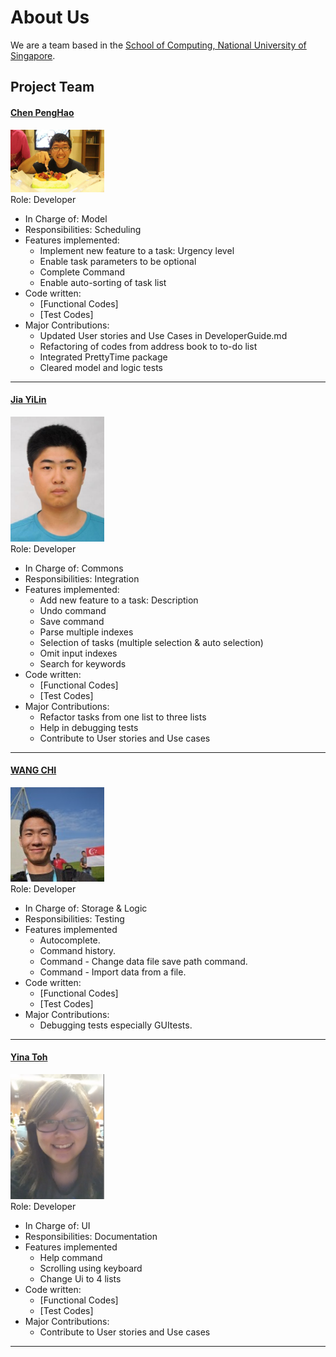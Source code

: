 # About Us

We are a team based in the [School of Computing, National University of Singapore](http://www.comp.nus.edu.sg).

## Project Team

#### [Chen PengHao](https://github.com/chenpenghao) <br>
<img src="images/ChenPengHao.png" width="150"><br>
Role: Developer

* In Charge of: Model <br>
* Responsibilities: Scheduling <br>
* Features implemented:
	* Implement new feature to a task: Urgency level
	* Enable task parameters to be optional
	* Complete Command
	* Enable auto-sorting of task list
* Code written:
	* [Functional Codes]
	* [Test Codes]
* Major Contributions:
	* Updated User stories and Use Cases in DeveloperGuide.md
	* Refactoring of codes from address book to to-do list
	* Integrated PrettyTime package
	* Cleared model and logic tests

-----

#### [Jia YiLin](https://github.com/emiyak)
<img src="images/JiaYiLin.png" width="150"><br>
Role: Developer <br>

* In Charge of: Commons <br>
* Responsibilities: Integration <br>
* Features implemented:
	* Add new feature to a task: Description
	* Undo command
	* Save command
	* Parse multiple indexes
	* Selection of tasks (multiple selection & auto selection)
	* Omit input indexes
	* Search for keywords
* Code written:
	* [Functional Codes]
	* [Test Codes]
* Major Contributions:
	* Refactor tasks from one list to three lists
	* Help in debugging tests
	* Contribute to User stories and Use cases


-----

#### [WANG CHI](https://github.com/wangchi92)
<img src="images/WangChi.png" width="150"><br>
Role: Developer <br>

* In Charge of: Storage & Logic <br>
* Responsibilities: Testing <br>
* Features implemented
	* Autocomplete.
	* Command history.
	* Command - Change data file save path command.
	* Command - Import data from a file.
* Code written:
	* [Functional Codes]
	* [Test Codes]
* Major Contributions:
	* Debugging tests especially GUItests.


-----

#### [Yina Toh](https://github.com/yinatoh)
<img src="images/YinaToh.png" width="150"><br>
Role: Developer <br>

* In Charge of: UI <br>
* Responsibilities: Documentation <br>
* Features implemented
	* Help command
	* Scrolling using keyboard
	* Change Ui to 4 lists
* Code written:
	* [Functional Codes]
	* [Test Codes]
* Major Contributions:
	* Contribute to User stories and Use cases

-----

